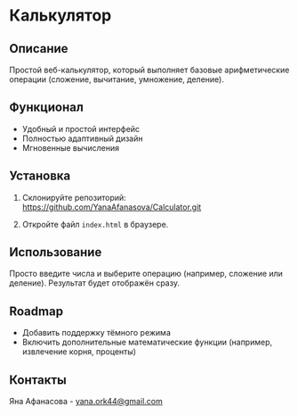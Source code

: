 # Калькулятор

## Описание
Простой веб-калькулятор, который выполняет базовые арифметические операции (сложение, вычитание, умножение, деление).

## Функционал
- Удобный и простой интерфейс
- Полностью адаптивный дизайн
- Мгновенные вычисления

## Установка
1. Склонируйте репозиторий:
https://github.com/YanaAfanasova/Calculator.git

2. Откройте файл `index.html` в браузере.

## Использование
Просто введите числа и выберите операцию (например, сложение или деление). Результат будет отображён сразу.

## Roadmap
- Добавить поддержку тёмного режима
- Включить дополнительные математические функции (например, извлечение корня, проценты)

## Контакты
Яна Афанасова - [yana.ork44@gmail.com](mailto:yana.ork44@gmail.com)

